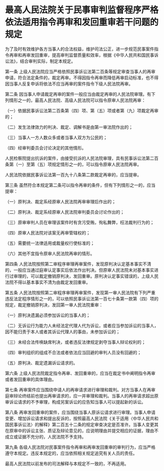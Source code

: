 # 最高人民法院关于民事审判监督程序严格依法适用指令再审和发回重审若干问题的规定

为了及时有效维护各方当事人的合法权益，维护司法公正，进一步规范民事案件指令再审和再审发回重审，提高审判监督质量和效率，根据《中华人民共和国民事诉讼法》，结合审判实际，制定本规定。

第一条 上级人民法院应当严格依照民事诉讼法第二百条等规定审查当事人的再审申请，符合法定条件的，裁定再审。不得因指令再审而降低再审启动标准，也不得因当事人反复申诉将依法不应当再审的案件指令下级人民法院再审。

第二条 因当事人申请裁定再审的案件一般应当由裁定再审的人民法院审理。有下列情形之一的，最高人民法院、高级人民法院可以指令原审人民法院再审：

（一）依据民事诉讼法第二百条第（四）项、第（五）项或者第（九）项裁定再审的；

（二）发生法律效力的判决、裁定、调解书是由第一审法院作出的；

（三）当事人一方人数众多或者当事人双方为公民的；

（四）经审判委员会讨论决定的其他情形。

人民检察院提出抗诉的案件，由接受抗诉的人民法院审理，具有民事诉讼法第二百条第（一）至第（五）项规定情形之一的，可以指令原审人民法院再审。

人民法院依据民事诉讼法第一百九十八条第二款裁定再审的，应当提审。

第三条 虽然符合本规定第二条可以指令再审的条件，但有下列情形之一的，应当提审：

（一）原判决、裁定系经原审人民法院再审审理后作出的；

（二）原判决、裁定系经原审人民法院审判委员会讨论作出的；

（三）原审审判人员在审理该案件时有贪污受贿，徇私舞弊，枉法裁判行为的；

（四）原审人民法院对该案无再审管辖权的；

（五）需要统一法律适用或裁量权行使标准的；

（六）其他不宜指令原审人民法院再审的情形。

第四条 人民法院按照第二审程序审理再审案件，发现原判决认定基本事实不清的，一般应当通过庭审认定事实后依法作出判决。但原审人民法院未对基本事实进行过审理的，可以裁定撤销原判决，发回重审。原判决认定事实错误的，上级人民法院不得以基本事实不清为由裁定发回重审。

第五条 人民法院按照第二审程序审理再审案件，发现第一审人民法院有下列严重违反法定程序情形之一的，可以依照民事诉讼法第一百七十条第一款第（四）项的规定，裁定撤销原判决，发回第一审人民法院重审：

（一）原判决遗漏必须参加诉讼的当事人的；

（二）无诉讼行为能力人未经法定代理人代为诉讼，或者应当参加诉讼的当事人，因不能归责于本人或者其诉讼代理人的事由，未参加诉讼的；

（三）未经合法传唤缺席判决，或者违反法律规定剥夺当事人辩论权利的；

（四）审判组织的组成不合法或者依法应当回避的审判人员没有回避的；

（五）原判决、裁定遗漏诉讼请求的。

第六条 上级人民法院裁定指令再审、发回重审的，应当在裁定书中阐明指令再审或者发回重审的具体理由。

第七条 再审案件应当围绕申请人的再审请求进行审理和裁判。对方当事人在再审庭审辩论终结前也提出再审请求的，应一并审理和裁判。当事人的再审请求超出原审诉讼请求的不予审理，构成另案诉讼的应告知当事人可以提起新的诉讼。

第八条 再审发回重审的案件，应当围绕当事人原诉讼请求进行审理。当事人申请变更、增加诉讼请求和提出反诉的，按照最高人民法院《关于适用〈中华人民共和国民事诉讼法〉的解释》第二百五十二条的规定审查决定是否准许。当事人变更其在原审中的诉讼主张、质证及辩论意见的，应说明理由并提交相应的证据，理由不成立或证据不充分的，人民法院不予支持。

第九条 各级人民法院对民事案件指令再审和再审发回重审的审判行为，应当严格遵守本规定。违反本规定的，应当依照相关规定追究有关人员的责任。

最高人民法院以前发布的司法解释与本规定不一致的，不再适用。
